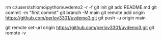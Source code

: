 rm c:\users\shlomo\python\uvdemo2 -r -f
git init
git add README.md
git commit -m "first commit"
git branch -M main
git remote add origin https://github.com/perlov3301/uvdemo3.git
git push -u origin main

git remote set-url origin https://github.com/perlov3301/uvdemo3.git
git remote -v
